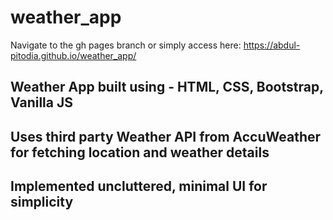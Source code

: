 # weather_app

Navigate to the gh pages branch or simply access here: https://abdul-pitodia.github.io/weather_app/

## Weather App built using - HTML, CSS, Bootstrap, Vanilla JS

## Uses third party Weather API from AccuWeather for fetching location and weather details

## Implemented uncluttered, minimal UI for simplicity
